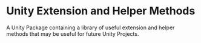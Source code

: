 # Unity Extension and Helper Methods
 A Unity Package containing a library of useful extension and helper methods that may be useful for future Unity Projects.
